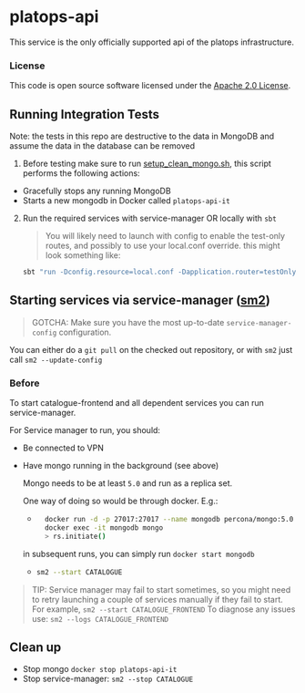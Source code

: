 
# platops-api

This service is the only officially supported api of the platops infrastructure.

### License

This code is open source software licensed under the [Apache 2.0 License]("http://www.apache.org/licenses/LICENSE-2.0.html").

## Running Integration Tests
Note: the tests in this repo are destructive to the data in MongoDB and assume the data in the database can be removed
1. Before testing make sure to run [setup_clean_mongo.sh](./setup_clean_mongo.sh), this script performs the following actions:
  - Gracefully stops any running MongoDB
  - Starts a new mongodb in Docker called `platops-api-it`


2. Run the required services with service-manager OR locally with `sbt`
    > You will likely need to launch with config to enable the test-only routes, and possibly to use your local.conf override.
    this might look something like:
    ```bash
    sbt "run -Dconfig.resource=local.conf -Dapplication.router=testOnlyDoNotUseInAppConf.Routes"
    ```
## Starting services via service-manager ([sm2](https://github.com/hmrc/sm2/))

> GOTCHA: Make sure you have the most up-to-date `service-manager-config` configuration.

You can either do a `git pull` on the checked out repository, or with `sm2` just call `sm2 --update-config`

### Before

To start catalogue-frontend and all dependent services you can run service-manager.

For Service manager to run, you should:

- Be connected to VPN
- Have mongo running in the background (see above)

  Mongo needs to be at least `5.0` and run as a replica set.

  One way of doing so would be through docker. E.g.:
  - ```bash
      docker run -d -p 27017:27017 --name mongodb percona/mongo:5.0 --replSet rs0
      docker exec -it mongodb mongo
      > rs.initiate()
    ```

   in subsequent runs, you can simply run `docker start mongodb`

  - ```bash
    sm2 --start CATALOGUE
    ```

> TIP: Service manager may fail to start sometimes, so you might need to retry launching a couple of services manually if they fail to start.
For example, `sm2 --start CATALOGUE_FRONTEND`
To diagnose any issues use: `sm2 --logs CATALOGUE_FRONTEND`


## Clean up
- Stop mongo
  `docker stop platops-api-it`
- Stop service-manager:
  `sm2 --stop CATALOGUE`


